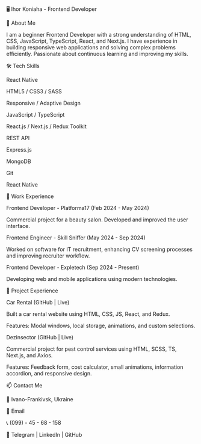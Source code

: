 🖥️ Ihor Koniaha - Frontend Developer

📌 About Me

I am a beginner Frontend Developer with a strong understanding of HTML, CSS, JavaScript, TypeScript, React, and Next.js. I have experience in building responsive web applications and solving complex problems efficiently. Passionate about continuous learning and improving my skills.

🛠️ Tech Skills

React Native

HTML5 / CSS3 / SASS

Responsive / Adaptive Design

JavaScript / TypeScript

React.js / Next.js / Redux Toolkit

REST API

Express.js

MongoDB

Git

React Native

💼 Work Experience

Frontend Developer - Platforma17 (Feb 2024 - May 2024)

Commercial project for a beauty salon. Developed and improved the user interface.

Frontend Engineer - Skill Sniffer (May 2024 - Sep 2024)

Worked on software for IT recruitment, enhancing CV screening processes and improving recruiter workflow.

Frontend Developer - Expletech (Sep 2024 - Present)

Developing web and mobile applications using modern technologies.

📂 Project Experience

Car Rental (GitHub | Live)

Built a car rental website using HTML, CSS, JS, React, and Redux.

Features: Modal windows, local storage, animations, and custom selections.

Dezinsector (GitHub | Live)

Commercial project for pest control services using HTML, SCSS, TS, Next.js, and Axios.

Features: Feedback form, cost calculator, small animations, information accordion, and responsive design.

📫 Contact Me

📍 Ivano-Frankivsk, Ukraine

📧 Email

📞 (099) - 45 - 68 - 158

🔗 Telegram | LinkedIn | GitHub
